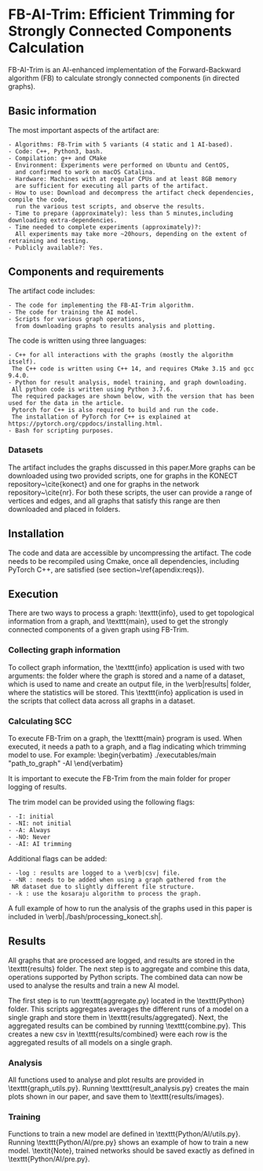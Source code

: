 # FB-AI-Trim: Efficient Trimming for Strongly Connected Components Calculation

FB-AI-Trim is an AI-enhanced implementation of the Forward-Backward algorithm (FB) to calculate strongly connected components (in directed graphs).

## Basic information

The most important aspects of the artifact are:  

    - Algorithms: FB-Trim with 5 variants (4 static and 1 AI-based). 
    - Code: C++, Python3, bash.
    - Compilation: g++ and CMake
    - Environment: Experiments were performed on Ubuntu and CentOS, 
      and confirmed to work on macOS Catalina.
    - Hardware: Machines with at regular CPUs and at least 8GB memory 
      are sufficient for executing all parts of the artifact.
    - How to use: Download and decompress the artifact check dependencies, compile the code, 
      run the various test scripts, and observe the results.
    - Time to prepare (approximately): less than 5 minutes,including downloading extra-dependencies.
    - Time needed to complete experiments (approximately)?:
      All experiments may take more ~20hours, depending on the extent of retraining and testing.
    - Publicly available?: Yes.

## Components and requirements

The artifact code includes:

    - The code for implementing the FB-AI-Trim algorithm.
    - The code for training the AI model.
    - Scripts for various graph operations, 
      from downloading graphs to results analysis and plotting.

The code is written using three languages:

    - C++ for all interactions with the graphs (mostly the algorithm itself). 
     The C++ code is written using C++ 14, and requires CMake 3.15 and gcc 9.4.0. 
    - Python for result analysis, model training, and graph downloading. 
     All python code is written using Python 3.7.6. 
     The required packages are shown below, with the version that has been used for the data in the article. 
     Pytorch for C++ is also required to build and run the code. 
     The installation of PyTorch for C++ is explained at https://pytorch.org/cppdocs/installing.html. 
    - Bash for scripting purposes.

### Datasets

The artifact includes the graphs discussed in this paper.More graphs can be downloaded using two provided scripts, one for graphs in the KONECT repository~\cite{konect} and one for graphs in the network repository~\cite{nr}. For both these scripts, the user can provide a range of vertices and edges, and all graphs that satisfy this range are then downloaded and placed in folders.

## Installation

The code and data are accessible by uncompressing the artifact. The code needs to be recompiled using Cmake, once all dependencies, including PyTorch C++, are satisfied (see section~\ref{apendix:reqs}).

## Execution

There are two ways to process a graph: \texttt{info}, used to get topological information from a graph, and \texttt{main}, used to get the strongly connected components of a given graph using FB-Trim.

### Collecting graph information

To collect graph information, the \texttt{info} application is used with two arguments: the folder where the graph is stored and a name of a dataset, which is used to name and create an output file, in the \verb|results| folder, where the statistics will be stored. This \texttt{info} application is used in the scripts that collect data across all graphs in a dataset.

### Calculating SCC

To execute FB-Trim on a graph, the \texttt{main} program is used.
When executed, it needs a path to a graph, and a flag indicating which trimming model to use. For example:
\begin{verbatim}
./executables/main "path_to_graph" -AI
\end{verbatim}

It is important to execute the FB-Trim from the main folder for proper logging of results.

The trim model can be provided using the following flags:

    - -I: initial
    - -NI: not initial
    - -A: Always
    - -NO: Never
    - -AI: AI trimming

Additional flags can be added:

    - -log : results are logged to a \verb|csv| file.
    - -NR : needs to be added when using a graph gathered from the 
     NR dataset due to slightly different file structure.
    - -k : use the kosaraju algorithm to process the graph.

A full example of how to run the analysis of the graphs used in this paper is included in \verb|./bash/processing_konect.sh|.

## Results

All graphs that are processed are logged, and results are stored in the \texttt{results} folder. The next step is to aggregate and combine this data, operations supported by Python scripts. The combined data can now be used to analyse the results and train a new AI model.

The first step is to run \texttt{aggregate.py} located in the \texttt{Python} folder. This scripts aggregates averages the different runs of a model on a single graph and store them in \texttt{results/aggregated}. Next, the aggregated results can be combined by running \texttt{combine.py}. This creates a new csv in \texttt{results/combined} were each row is the aggregated results of all models on a single graph.

### Analysis

All functions used to analyse and plot results are provided in \texttt{graph\_utils.py}. Running \texttt{result\_analysis.py} creates the main plots shown in our paper, and save them to \texttt{results/images}.

### Training

Functions to train a new model are defined in \texttt{Python/AI/utils.py}. Running \texttt{Python/AI/pre.py} shows an example of how to train a new model. \textit{Note}, trained networks should be saved exactly as defined in \texttt{Python/AI/pre.py}.
